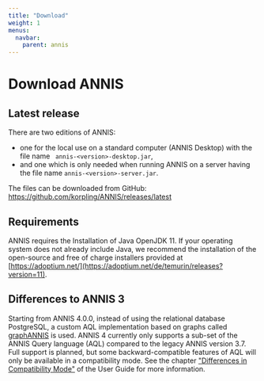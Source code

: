 ```yaml
---
title: "Download"
weight: 1
menus:
  navbar:
    parent: annis
---
```


# Download ANNIS

## Latest release


There are two editions of ANNIS:
- one for the local use on a standard computer (ANNIS Desktop) with the file name ` annis-<version>-desktop.jar`,
- and one which is only needed when running ANNIS on a server having the file name `annis-<version>-server.jar`.

The files can be downloaded from GitHub: \
<https://github.com/korpling/ANNIS/releases/latest>

## Requirements

ANNIS requires the Installation of Java OpenJDK 11. If your operating system does not already include Java, we recommend the installation of the open-source and free of charge installers provided at [https://adoptium.net/](https://adoptium.net/de/temurin/releases?version=11).

## Differences to ANNIS 3

Starting from ANNIS 4.0.0, instead of using the relational database PostgreSQL, a custom AQL implementation based on graphs called [graphANNIS](/graphannis) is used. ANNIS 4 currently only supports a sub-set of the ANNIS Query language (AQL) compared to the legacy ANNIS version 3.7.
Full support is planned, but some backward-compatible features of AQL will only be available in a compatibility mode. See the chapter ["Differences in Compatibility Mode"](http://korpling.github.io/ANNIS/4/user-guide/aql/compatibility-mode.html) of the User Guide for more information.
